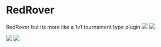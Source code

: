 # RedRover
RedRover but its more like a 1v1 tournament type plugin
[![](https://poggit.pmmp.io/shield.state/RedRover)](https://poggit.pmmp.io/p/RedRover)
<a href="https://poggit.pmmp.io/p/RedRover"><img src="https://poggit.pmmp.io/shield.state/RedRover"></a>

[![](https://poggit.pmmp.io/shield.api/RedRover)](https://poggit.pmmp.io/p/RedRover)
<a href="https://poggit.pmmp.io/p/RedRover"><img src="https://poggit.pmmp.io/shield.api/RedRover"></a>
